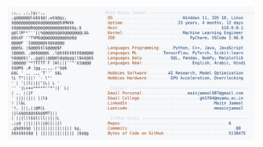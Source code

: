 <picture>
  <source srcset="https://raw.githubusercontent.com/mmazinjameel/mmazinjameel/main/dark_mode.svg?v=1742206268" media="(prefers-color-scheme: dark)">
  <img src="https://raw.githubusercontent.com/mmazinjameel/mmazinjameel/main/light_mode.svg?v=1742206268">
</picture>
